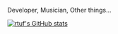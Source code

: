 Developer, Musician, Other things...

[![rtuf's GitHub stats](https://github-readme-stats.vercel.app/api?username=rtuf)](https://github.com/rtuf)

